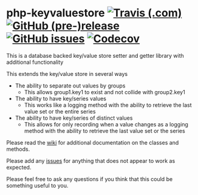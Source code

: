 # php-keyvaluestore [![Travis (.com)](https://img.shields.io/travis/com/ryanwhowe/key-value-store.svg)](https://github.com/ryanwhowe/key-value-store) [![GitHub (pre-)release](https://img.shields.io/github/release/ryanwhowe/key-value-store/all.svg)](https://github.com/ryanwhowe/key-value-store) [![GitHub issues](https://img.shields.io/github/issues-raw/ryanwhowe/key-value-store.svg)](https://github.com/ryanwhowe/key-value-store) [![Codecov](https://img.shields.io/codecov/c/github/ryanwhowe/php-keyvaluestore.svg)](https://github.com/ryanwhowe/key-value-store)

This is a database backed key/value store setter and getter library with additional functionality

This extends the key/value store in several ways

- The ability to separate out values by groups
  - This allows group1.key1 to exist and not collide with group2.key1
- The ability to have key/series values
  - This works like a logging method with the ability to retrieve the last value set or the entire series
- The ability to have key/series of distinct values
  - This allows for only recording when a value changes as a logging method with the ability to retrieve the last value 
  set or the series

Please read the [wiki](https://github.com/ryanwhowe/php-keyvaluestore/wiki) for additional documentation on the classes and methods.

Please add any [issues](https://github.com/ryanwhowe/php-keyvaluestore/issues) for anything that does not appear to work as expected.

Please feel free to ask any questions if you think that this could be something useful to you.
